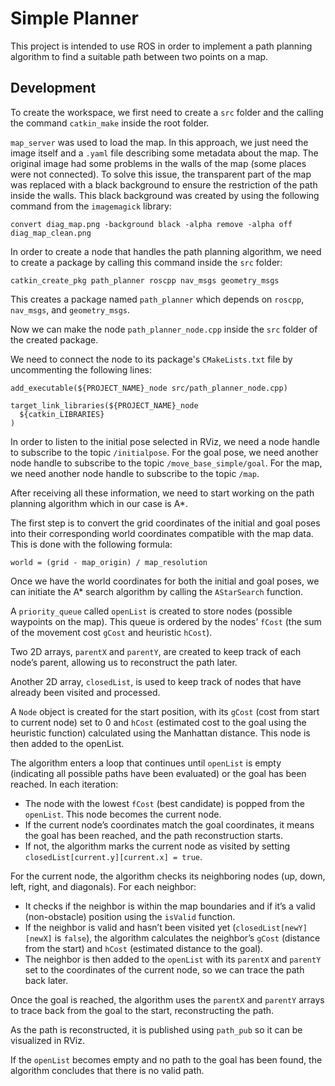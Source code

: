 # Simple Planner

This project is intended to use ROS in order to implement a path planning algorithm to find a suitable path between two points on a map.

## Development

To create the workspace, we first need to create a `src` folder and the calling the command `catkin_make` inside the root folder.

`map_server` was used to load the map. In this approach, we just need the image itself and a `.yaml` file describing some metadata about the map. The original image had some problems in the walls of the map (some places were not connected). To solve this issue, the transparent part of the map was replaced with a black background to ensure the restriction of the path inside the walls. This black background was created by using the following command from the `imagemagick` library:

```
convert diag_map.png -background black -alpha remove -alpha off diag_map_clean.png
```

In order to create a node that handles the path planning algorithm, we need to create a package by calling this command inside the `src` folder:

```
catkin_create_pkg path_planner roscpp nav_msgs geometry_msgs
```

This creates a package named `path_planner` which depends on `roscpp`, `nav_msgs`, and `geometry_msgs`.

Now we can make the node `path_planner_node.cpp` inside the `src` folder of the created package.

We need to connect the node to its package's `CMakeLists.txt` file by uncommenting the following lines:

```
add_executable(${PROJECT_NAME}_node src/path_planner_node.cpp)
```
```
target_link_libraries(${PROJECT_NAME}_node
  ${catkin_LIBRARIES}
)
```
In order to listen to the initial pose selected in RViz, we need a node handle to subscribe to the topic `/initialpose`. For the goal pose, we need another node handle to subscribe to the topic `/move_base_simple/goal`. For the map, we need another node handle to subscribe to the topic `/map`.

After receiving all these information, we need to start working on the path planning algorithm which in our case is A*.

The first step is to convert the grid coordinates of the initial and goal poses into their corresponding world coordinates compatible with the map data. This is done with the following formula:

```
world = (grid - map_origin) / map_resolution
```

Once we have the world coordinates for both the initial and goal poses, we can initiate the A* search algorithm by calling the `AStarSearch` function.

A `priority_queue` called `openList` is created to store nodes (possible waypoints on the map). This queue is ordered by the nodes’ `fCost` (the sum of the movement cost `gCost` and heuristic `hCost`).

Two 2D arrays, `parentX` and `parentY`, are created to keep track of each node’s parent, allowing us to reconstruct the path later.

Another 2D array, `closedList`, is used to keep track of nodes that have already been visited and processed.
	
A `Node` object is created for the start position, with its `gCost` (cost from start to current node) set to 0 and `hCost` (estimated cost to the goal using the heuristic function) calculated using the Manhattan distance. This node is then added to the openList.

The algorithm enters a loop that continues until `openList` is empty (indicating all possible paths have been evaluated) or the goal has been reached. In each iteration:
* The node with the lowest `fCost` (best candidate) is popped from the `openList`. This node becomes the current node.
* If the current node’s coordinates match the goal coordinates, it means the goal has been reached, and the path reconstruction starts.
* If not, the algorithm marks the current node as visited by setting `closedList[current.y][current.x] = true`.

For the current node, the algorithm checks its neighboring nodes (up, down, left, right, and diagonals). For each neighbor:
* It checks if the neighbor is within the map boundaries and if it’s a valid (non-obstacle) position using the `isValid` function.
* If the neighbor is valid and hasn’t been visited yet (`closedList[newY][newX]` is `false`), the algorithm calculates the neighbor’s `gCost` (distance from the start) and `hCost` (estimated distance to the goal).
* The neighbor is then added to the `openList` with its `parentX` and `parentY` set to the coordinates of the current node, so we can trace the path back later.

Once the goal is reached, the algorithm uses the `parentX` and `parentY` arrays to trace back from the goal to the start, reconstructing the path.

As the path is reconstructed, it is published using `path_pub` so it can be visualized in RViz.

If the `openList` becomes empty and no path to the goal has been found, the algorithm concludes that there is no valid path.
